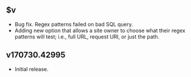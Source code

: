 ## $v

- Bug fix. Regex patterns failed on bad SQL query.
- Adding new option that allows a site owner to choose what their regex patterns will test; i.e., full URL, request URI, or just the path.

## v170730.42995

- Initial release.
